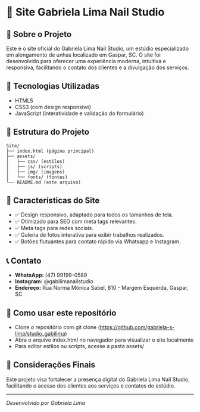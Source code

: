 # 🌟 Site Gabriela Lima Nail Studio

## 📌 Sobre o Projeto
Este é o site oficial do Gabriela Lima Nail Studio, um estúdio especializado em alongamento de unhas localizado em Gaspar, SC.
O site foi desenvolvido para oferecer uma experiência moderna, intuitiva e responsiva, facilitando o contato dos clientes e a divulgação dos serviços.

## 🚀 Tecnologias Utilizadas
- HTML5
- CSS3 (com design responsivo)
- JavaScript (interatividade e validação do formulário)

## 📁 Estrutura do Projeto
```
Site/
├── index.html (página principal)
├── assets/
│   ├── css/ (estilos)
│   ├── js/ (scripts)
│   ├── img/ (imagens)
│   └── fonts/ (fontes)
└── README.md (este arquivo)
```

## 🎨 Características do Site
- ✅ Design responsivo, adaptado para todos os tamanhos de tela.
- ✅ Otimizado para SEO com meta tags relevantes.
- ✅ Meta tags para redes sociais.
- ✅ Galeria de fotos interativa para exibir trabalhos realizados.
- ✅ Botões flutuantes para contato rápido via Whatsapp e Instagram.

## 📞 Contato
- **WhatsApp:** (47) 99199-0589
- **Instagram:** @gabilimanailstudio
- **Endereço:** Rua Norma Mônica Sabel, 810 - Margem Esquerda, Gaspar, SC

## 📌 Como usar este repositório
- Clone o repositório com git clone (https://github.com/gabriela-s-lima/studio_gabilima)
- Abra o arquivo index.html no navegador para visualizar o site localmente
- Para editar estilos ou scripts, acesse a pasta assets/

## 📢 Considerações Finais
Este projeto visa fortalecer a presença digital do Gabriela Lima Nail Studio, facilitando o acesso dos clientes aos serviços e contatos do estúdio.


---
*Desenvolvido por Gabriela Lima* 
